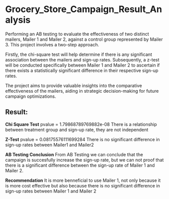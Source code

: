 # Grocery_Store_Campaign_Result_Analysis
Performing an AB testing to evaluate the effectiveness of two distinct mailers, Mailer 1 and Mailer 2, against a control group represented by Mailer 3. This project involves a two-step approach.

Firstly, the chi-square test will help determine if there is any significant association between the mailers and sign-up rates. Subsequently, a z-test will be conducted specifically between Mailer 1 and Mailer 2 to ascertain if there exists a statistically significant difference in their respective sign-up rates.

The project aims to provide valuable insights into the comparative effectiveness of the mailers, aiding in strategic decision-making for future campaign optimizations.

## Result:
**Chi Square Test**
pvalue = 1.79868789769882e-08
There is a relationship between treatment group and sign-up rate, they are not independent

**Z-Test**
pvalue = 0.08175576111699284 
There is no significant difference in sign-up rates between Mailer1 and Mailer2

**AB Testing Conclusion**
From AB Testing we can conclude that the campaign is succesfully increase the sign-up rate, but we can not proof that there is a significant difference between the sign-up rate of Mailer 1 and Mailer 2.

**Recommendation**
It is more benneficial to use Mailer 1, not only because it is more cost effective but also because there is no significant difference in sign-up rates between Mailer 1 and Mailer 2
